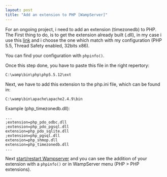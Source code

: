 ```yaml
---
layout: post
title: "Add an extension to PHP [WampServer]"
---
```

For an ongoing project, i need to add an extension (timezonedb) to PHP. The First thing to do, is to get the extension already built (.dll), in my case i use this [link](https://pecl.php.net/package/timezonedb/2016.1/windows) and i choose the one which match with my configuration (PHP 5.5, Thread Safety enabled, 32bits x86).

You can find your configuration with `phpinfo()`.

Once this step done, you have to paste this file in the right repertory:
```
C:\wamp\bin\php\php5.5.12\ext
```
Next, we have to add this extension to the php.ini file, which can be found in:
```
C:\wamp\bin\apache\apache2.4.9\bin
```
Example (php_timezonedb.dll):
```
...
;extension=php_pdo_odbc.dll
;extension=php_pdo_pgsql.dll
extension=php_pdo_sqlite.dll
;extension=php_pgsql.dll
extension=php_shmop.dll
extension=php_timezonedb.dll
...
```
Next <u>start/restart Wampserver</u> and you can see the addition of your extension with a `phpinfo()` or in WampServer menu (PHP > PHP extensions).
